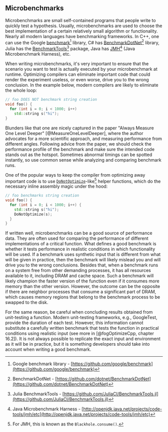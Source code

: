 ## Microbenchmarks

Microbenchmarks are small self-contained programs that people write to quickly test a hypothesis. Usually, microbenchmarks are used to choose the best implementation of a certain relatively small algorithm or functionality. Nearly all modern languages have benchmarking frameworks. In C++, one can use the Google [benchmark](https://github.com/google/benchmark)[^3] library, C# has [BenchmarkDotNet](https://github.com/dotnet/BenchmarkDotNet)[^4] library, Julia has the [BenchmarkTools](https://github.com/JuliaCI/BenchmarkTools.jl)[^5] package, Java has [JMH](http://openjdk.java.net/projects/code-tools/jmh/etc)[^6] (Java Microbenchmark Harness), etc.

When writing microbenchmarks, it's very important to ensure that the scenario you want to test is actually executed by your microbenchmark at runtime. Optimizing compilers can eliminate important code that could render the experiment useless, or even worse, drive you to the wrong conclusion. In the example below, modern compilers are likely to eliminate the whole loop:

```cpp
// foo DOES NOT benchmark string creation
void foo() {
  for (int i = 0; i < 1000; i++)
    std::string s("hi");
}
```

Blunders like that one are nicely captured in the paper "Always Measure One Level Deeper" [@MeasureOneLevelDeeper], where the author advocates for a more scientific approach, and measuring performance from different angles. Following advice from the paper, we should check the performance profile of the benchmark and make sure the intended code stands out as the hotspot. Sometimes abnormal timings can be spotted instantly, so use common sense while analyzing and comparing benchmark runs. 

One of the popular ways to keep the compiler from optimizing away important code is to use [`DoNotOptimize`](https://github.com/google/benchmark/blob/c078337494086f9372a46b4ed31a3ae7b3f1a6a2/include/benchmark/benchmark.h#L307)-like[^7] helper functions, which do the necessary inline assembly magic under the hood:

```cpp
// foo benchmarks string creation
void foo() {
  for (int i = 0; i < 1000; i++) {
    std::string s("hi");
    DoNotOptimize(s);
  }
}
```

If written well, microbenchmarks can be a good source of performance data. They are often used for comparing the performance of different implementations of a critical function. What defines a good benchmark is whether it tests performance in realistic conditions in which functionality will be used. If a benchmark uses synthetic input that is different from what will be given in practice, then the benchmark will likely mislead you and will drive you to the wrong conclusions. Besides that, when a benchmark runs on a system free from other demanding processes, it has all resources available to it, including DRAM and cache space. Such a benchmark will likely champion the faster version of the function even if it consumes more memory than the other version. However, the outcome can be the opposite if there are neighbor processes that consume a significant part of DRAM, which causes memory regions that belong to the benchmark process to be swapped to the disk. 

For the same reason, be careful when concluding results obtained from unit-testing a function. Modern unit-testing frameworks, e.g., GoogleTest, provide the duration of each test. However, this information cannot substitute a carefully written benchmark that tests the function in practical conditions using realistic input (see more in [@fogOptimizeCpp, chapter 16.2]). It is not always possible to replicate the exact input and environment as it will be in practice, but it is something developers should take into account when writing a good benchmark.

[^3]: Google benchmark library - [https://github.com/google/benchmark](https://github.com/google/benchmark)
[^4]: BenchmarkDotNet - [https://github.com/dotnet/BenchmarkDotNet](https://github.com/dotnet/BenchmarkDotNet)
[^5]: Julia BenchmarkTools - [https://github.com/JuliaCI/BenchmarkTools.jl](https://github.com/JuliaCI/BenchmarkTools.jl)
[^6]: Java Microbenchmark Harness - [http://openjdk.java.net/projects/code-tools/jmh/etc](http://openjdk.java.net/projects/code-tools/jmh/etc)
[^7]: For JMH, this is known as the `Blackhole.consume()`.